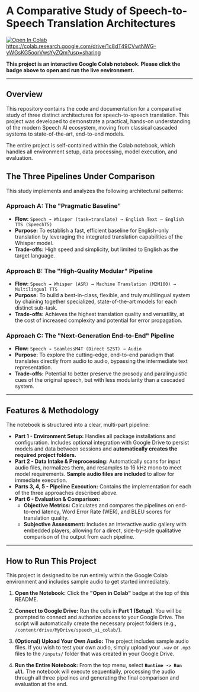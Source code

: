# A Comparative Study of Speech-to-Speech Translation Architectures

[![Open In Colab](https://colab.research.google.com/assets/colab-badge.svg)](YOUR_SHAREABLE_COLAB_LINK_HERE)
https://colab.research.google.com/drive/1c8dT49CVwtNWG-yWGsKG5oorVwsYyZQm?usp=sharing

**This project is an interactive Google Colab notebook. Please click the badge above to open and run the live environment.**

---

## Overview

This repository contains the code and documentation for a comparative study of three distinct architectures for speech-to-speech translation. This project was developed to demonstrate a practical, hands-on understanding of the modern Speech AI ecosystem, moving from classical cascaded systems to state-of-the-art, end-to-end models.

The entire project is self-contained within the Colab notebook, which handles all environment setup, data processing, model execution, and evaluation.

## The Three Pipelines Under Comparison

This study implements and analyzes the following architectural patterns:

### Approach A: The "Pragmatic Baseline"
*   **Flow:** `Speech → Whisper (task=translate) → English Text → English TTS (SpeechT5)`
*   **Purpose:** To establish a fast, efficient baseline for English-only translation by leveraging the integrated translation capabilities of the Whisper model.
*   **Trade-offs:** High speed and simplicity, but limited to English as the target language.

### Approach B: The "High-Quality Modular" Pipeline
*   **Flow:** `Speech → Whisper (ASR) → Machine Translation (M2M100) → Multilingual TTS`
*   **Purpose:** To build a best-in-class, flexible, and truly multilingual system by chaining together specialized, state-of-the-art models for each distinct sub-task.
*   **Trade-offs:** Achieves the highest translation quality and versatility, at the cost of increased complexity and potential for error propagation.

### Approach C: The "Next-Generation End-to-End" Pipeline
*   **Flow:** `Speech → SeamlessM4T (Direct S2ST) → Audio`
*   **Purpose:** To explore the cutting-edge, end-to-end paradigm that translates directly from audio to audio, bypassing the intermediate text representation.
*   **Trade-offs:** Potential to better preserve the prosody and paralinguistic cues of the original speech, but with less modularity than a cascaded system.

---

## Features & Methodology

The notebook is structured into a clear, multi-part pipeline:

*   **Part 1 - Environment Setup:** Handles all package installations and configuration. Includes optional integration with Google Drive to persist models and data between sessions and **automatically creates the required project folders.**
*   **Part 2 - Data Intake & Preprocessing:** Automatically scans for input audio files, normalizes them, and resamples to 16 kHz mono to meet model requirements. **Sample audio files are included** to allow for immediate execution.
*   **Parts 3, 4, 5 - Pipeline Execution:** Contains the implementation for each of the three approaches described above.
*   **Part 6 - Evaluation & Comparison:**
    *   **Objective Metrics:** Calculates and compares the pipelines on end-to-end latency, Word Error Rate (WER), and BLEU scores for translation quality.
    *   **Subjective Assessment:** Includes an interactive audio gallery with embedded players, allowing for a direct, side-by-side qualitative comparison of the output from each pipeline.

---

## How to Run This Project

This project is designed to be run entirely within the Google Colab environment and includes sample audio to get started immediately.

1.  **Open the Notebook:** Click the **"Open in Colab"** badge at the top of this README.

2.  **Connect to Google Drive:** Run the cells in **Part 1 (Setup)**. You will be prompted to connect and authorize access to your Google Drive. The script will automatically create the necessary project folders (e.g., `/content/drive/MyDrive/speech_ai_colab/`).

3.  **(Optional) Upload Your Own Audio:** The project includes sample audio files. If you wish to test your own audio, simply upload your `.wav` or `.mp3` files to the `/inputs/` folder that was created in your Google Drive.

4.  **Run the Entire Notebook:** From the top menu, select **`Runtime -> Run all`**. The notebook will execute sequentially, processing the audio through all three pipelines and generating the final comparison and evaluation at the end.
